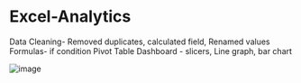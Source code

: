 # Excel-Analytics

Data Cleaning- Removed duplicates, calculated field, Renamed values
Formulas- if condition
Pivot Table
Dashboard - slicers, Line graph, bar chart











![image](https://user-images.githubusercontent.com/102268389/192936859-1a01f444-7df0-40e0-9d11-d6632cf00c59.png)
